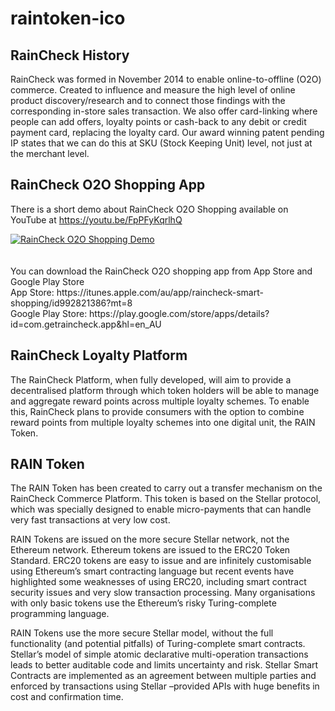 # raintoken-ico

## RainCheck History
RainCheck was formed in November 2014 to enable online-to-offline (O2O) commerce. Created to influence and measure the high level of online product discovery/research and to connect those findings with the corresponding in-store sales transaction. We also offer card-linking where people can add offers, loyalty points or cash-back to any debit or credit payment card, replacing the loyalty card. Our award winning patent pending IP states that we can do this at SKU (Stock Keeping Unit) level, not just at the merchant level.

## RainCheck O2O Shopping App
There is a short demo about RainCheck O2O Shopping available on YouTube at https://youtu.be/FpPFyKqrlhQ
<div align="left">
  <a href="https://www.youtube.com/watch?v=FpPFyKqrlhQ"><img src="https://img.youtube.com/vi/FpPFyKqrlhQ/0.jpg" alt="RainCheck O2O Shopping Demo"></a>
</div><br><br />
You can download the RainCheck O2O shopping app from App Store and Google Play Store <br />
App Store: https://itunes.apple.com/au/app/raincheck-smart-shopping/id992821386?mt=8 <br />
Google Play Store: https://play.google.com/store/apps/details?id=com.getraincheck.app&hl=en_AU

## RainCheck Loyalty Platform
The RainCheck Platform, when fully developed, will aim to provide a decentralised platform through which token holders will be able to manage and aggregate reward points across multiple loyalty schemes. To enable this, RainCheck plans to provide consumers with the option to combine reward points from multiple loyalty schemes into one digital unit, the RAIN Token.

## RAIN Token
The RAIN Token has been created to carry out a transfer mechanism on the RainCheck Commerce Platform. This token is based on the Stellar protocol, which was specially designed to enable micro-payments that can handle very fast transactions at very low cost. <br />

RAIN Tokens are issued on the more secure Stellar network, not the Ethereum network.  Ethereum tokens are issued to the ERC20 Token Standard.  ERC20 tokens are easy to issue and are infinitely customisable using Ethereum’s smart contracting language but recent events have highlighted some weaknesses of using ERC20, including smart contract security issues and very slow transaction processing.  Many organisations with only basic tokens use the Ethereum’s risky Turing-complete programming language. <br />

RAIN Tokens use the more secure Stellar model, without the full functionality (and potential pitfalls) of Turing-complete smart contracts.  Stellar’s model of simple atomic declarative multi-operation transactions leads to better auditable code and limits uncertainty and risk.  Stellar Smart Contracts are implemented as an agreement between multiple parties and enforced by transactions using Stellar –provided APIs with huge benefits in cost and confirmation time.
